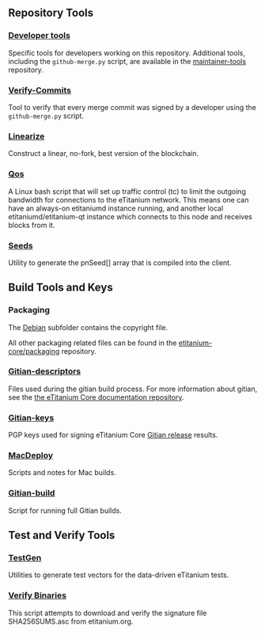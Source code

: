 Repository Tools
---------------------

### [Developer tools](/contrib/devtools) ###
Specific tools for developers working on this repository.
Additional tools, including the `github-merge.py` script, are available in the [maintainer-tools](https://github.com/etitanium-core/etitanium-maintainer-tools) repository.

### [Verify-Commits](/contrib/verify-commits) ###
Tool to verify that every merge commit was signed by a developer using the `github-merge.py` script.

### [Linearize](/contrib/linearize) ###
Construct a linear, no-fork, best version of the blockchain.

### [Qos](/contrib/qos) ###

A Linux bash script that will set up traffic control (tc) to limit the outgoing bandwidth for connections to the eTitanium network. This means one can have an always-on etitaniumd instance running, and another local etitaniumd/etitanium-qt instance which connects to this node and receives blocks from it.

### [Seeds](/contrib/seeds) ###
Utility to generate the pnSeed[] array that is compiled into the client.

Build Tools and Keys
---------------------

### Packaging ###
The [Debian](/contrib/debian) subfolder contains the copyright file.

All other packaging related files can be found in the [etitanium-core/packaging](https://github.com/etitanium-core/packaging) repository.

### [Gitian-descriptors](/contrib/gitian-descriptors) ###
Files used during the gitian build process. For more information about gitian, see the [the eTitanium Core documentation repository](https://github.com/etitanium-core/docs).

### [Gitian-keys](/contrib/gitian-keys)
PGP keys used for signing eTitanium Core [Gitian release](/doc/release-process.md) results.

### [MacDeploy](/contrib/macdeploy) ###
Scripts and notes for Mac builds.

### [Gitian-build](/contrib/gitian-build.py) ###
Script for running full Gitian builds.

Test and Verify Tools
---------------------

### [TestGen](/contrib/testgen) ###
Utilities to generate test vectors for the data-driven eTitanium tests.

### [Verify Binaries](/contrib/verifybinaries) ###
This script attempts to download and verify the signature file SHA256SUMS.asc from etitanium.org.
